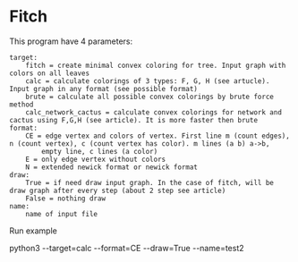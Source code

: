 # Fitch

This program have 4 parameters:

    target:        
        fitch = create minimal convex coloring for tree. Input graph with colors on all leaves
        calc = calculate colorings of 3 types: F, G, H (see artucle). Input graph in any format (see possible format)
        brute = calculate all possible convex colorings by brute force method
        calc_network_cactus = calculate convex colorings for network and cactus using F,G,H (see article). It is more faster then brute
    format:
        CE = edge vertex and colors of vertex. First line m (count edges), n (count vertex), c (count vertex has color). m lines (a b) a->b, 
            empty line, c lines (a color)
        E = only edge vertex without colors
        N = extended newick format or newick format
    draw:
        True = if need draw input graph. In the case of fitch, will be draw graph after every step (about 2 step see article)
        False = nothing draw
    name:
        name of input file

Run example

python3 --target=calc --format=CE --draw=True --name=test2